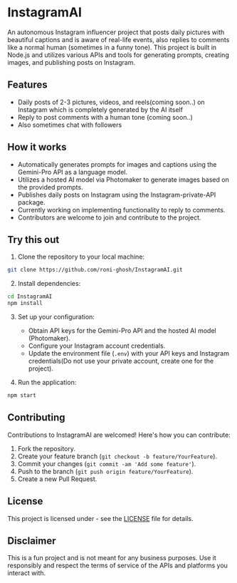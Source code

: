 # InstagramAI

An autonomous Instagram influencer project that posts daily pictures with beautiful captions and is aware of real-life events, also replies to comments like a normal human (sometimes in a funny tone). This project is built in Node.js and utilizes various APIs and tools for generating prompts, creating images, and publishing posts on Instagram.

## Features
- Daily posts of 2-3 pictures, videos, and reels(coming soon..) on Instagram which is completely generated by the AI itself
- Reply to post comments with a human tone (coming soon..)
- Also sometimes chat with followers

## How it works

- Automatically generates prompts for images and captions using the Gemini-Pro API as a language model.
- Utilizes a hosted AI model via Photomaker to generate images based on the provided prompts.
- Publishes daily posts on Instagram using the Instagram-private-API package.
- Currently working on implementing functionality to reply to comments.
- Contributors are welcome to join and contribute to the project.

## Try this out

1. Clone the repository to your local machine:

```bash
git clone https://github.com/roni-ghosh/InstagramAI.git
```

2. Install dependencies:

```bash
cd InstagramAI
npm install
```

3. Set up your configuration:

   - Obtain API keys for the Gemini-Pro API and the hosted AI model (Photomaker).
   - Configure your Instagram account credentials.
   - Update the environment file (`.env`) with your API keys and Instagram credentials(Do not use your private account, create one for the project).

4. Run the application:

```bash
npm start
```

## Contributing

Contributions to InstagramAI are welcomed! Here's how you can contribute:

1. Fork the repository.
2. Create your feature branch (`git checkout -b feature/YourFeature`).
3. Commit your changes (`git commit -am 'Add some feature'`).
4. Push to the branch (`git push origin feature/YourFeature`).
5. Create a new Pull Request.

## License

This project is licensed under  - see the [LICENSE](LICENSE) file for details.

## Disclaimer

This is a fun project and is not meant for any business purposes. Use it responsibly and respect the terms of service of the APIs and platforms you interact with.
